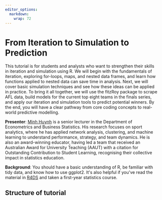 ```yaml
---
editor_options: 
  markdown: 
    wrap: 72
---
```


# From Iteration to Simulation to Prediction

This tutorial is for students and analysts who want to strengthen their
skills in iteration and simulation using R. We will begin with the
fundamentals of iteration, exploring for-loops, maps, and nested data
frames, and learn how functions applied to nested data can save time in
analysis. Next, we will cover basic simulation techniques and see how
these ideas can be applied in practice. To bring it all together, we
will use the fitzRoy package to scrape AFL data, build models for the
current top eight teams in the finals series, and apply our iteration
and simulation tools to predict potential winners. By the end, you will
have a clear pathway from core coding concepts to real-world predictive
modelling.

**Presenter**: [Minh
Huynh](https://research.monash.edu/en/persons/minh-huynh) is a senior
lecturer in the Department of Econometrics and Business Statistics. His
research focuses on sport analytics, where he has applied network
analysis, clustering, and machine learning to understand performance,
strategy, and team dynamics. He is also an award-winning educator,
having led a team that received an Australian Award for University
Teaching (AAUT) with a citation for Outstanding Contribution to Student
Learning, recognising their collective impact in statistics education.

**Background**: You should have a basic understanding of R, be familiar
with tidy data, and know how to use ggplot2. It's also helpful if you've
read the material in [R4DS](https://r4ds.hadley.nz/) and taken a
first-year statistics course.

## Structure of tutorial


